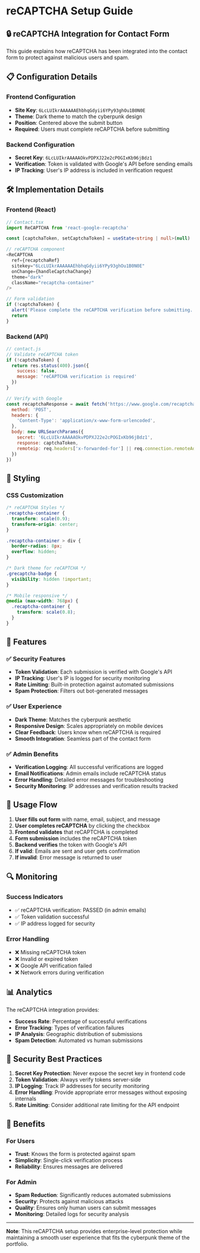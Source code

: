 # reCAPTCHA Setup Guide

## 🔒 reCAPTCHA Integration for Contact Form

This guide explains how reCAPTCHA has been integrated into the contact form to protect against malicious users and spam.

## 📋 Configuration Details

### Frontend Configuration
- **Site Key**: `6LcLUIkrAAAAAAEhbhqGdyii6YPy93ghOu1B0N0E`
- **Theme**: Dark theme to match the cyberpunk design
- **Position**: Centered above the submit button
- **Required**: Users must complete reCAPTCHA before submitting

### Backend Configuration
- **Secret Key**: `6LcLUIkrAAAAAOkvPDPXJ22e2cPOGIxKb96jBdz1`
- **Verification**: Token is validated with Google's API before sending emails
- **IP Tracking**: User's IP address is included in verification request

## 🛠️ Implementation Details

### Frontend (React)
```typescript
// Contact.tsx
import ReCAPTCHA from 'react-google-recaptcha'

const [captchaToken, setCaptchaToken] = useState<string | null>(null)

// reCAPTCHA component
<ReCAPTCHA
  ref={recaptchaRef}
  sitekey="6LcLUIkrAAAAAAEhbhqGdyii6YPy93ghOu1B0N0E"
  onChange={handleCaptchaChange}
  theme="dark"
  className="recaptcha-container"
/>

// Form validation
if (!captchaToken) {
  alert('Please complete the reCAPTCHA verification before submitting.')
  return
}
```

### Backend (API)
```javascript
// contact.js
// Validate reCAPTCHA token
if (!captchaToken) {
  return res.status(400).json({
    success: false,
    message: 'reCAPTCHA verification is required'
  })
}

// Verify with Google
const recaptchaResponse = await fetch('https://www.google.com/recaptcha/api/siteverify', {
  method: 'POST',
  headers: {
    'Content-Type': 'application/x-www-form-urlencoded',
  },
  body: new URLSearchParams({
    secret: '6LcLUIkrAAAAAOkvPDPXJ22e2cPOGIxKb96jBdz1',
    response: captchaToken,
    remoteip: req.headers['x-forwarded-for'] || req.connection.remoteAddress
  })
})
```

## 🎨 Styling

### CSS Customization
```css
/* reCAPTCHA Styles */
.recaptcha-container {
  transform: scale(0.9);
  transform-origin: center;
}

.recaptcha-container > div {
  border-radius: 8px;
  overflow: hidden;
}

/* Dark theme for reCAPTCHA */
.grecaptcha-badge {
  visibility: hidden !important;
}

/* Mobile responsive */
@media (max-width: 768px) {
  .recaptcha-container {
    transform: scale(0.8);
  }
}
```

## 🔧 Features

### ✅ Security Features
- **Token Validation**: Each submission is verified with Google's API
- **IP Tracking**: User's IP is logged for security monitoring
- **Rate Limiting**: Built-in protection against automated submissions
- **Spam Protection**: Filters out bot-generated messages

### ✅ User Experience
- **Dark Theme**: Matches the cyberpunk aesthetic
- **Responsive Design**: Scales appropriately on mobile devices
- **Clear Feedback**: Users know when reCAPTCHA is required
- **Smooth Integration**: Seamless part of the contact form

### ✅ Admin Benefits
- **Verification Logging**: All successful verifications are logged
- **Email Notifications**: Admin emails include reCAPTCHA status
- **Error Handling**: Detailed error messages for troubleshooting
- **Security Monitoring**: IP addresses and verification results tracked

## 🚀 Usage Flow

1. **User fills out form** with name, email, subject, and message
2. **User completes reCAPTCHA** by clicking the checkbox
3. **Frontend validates** that reCAPTCHA is completed
4. **Form submission** includes the reCAPTCHA token
5. **Backend verifies** the token with Google's API
6. **If valid**: Emails are sent and user gets confirmation
7. **If invalid**: Error message is returned to user

## 🔍 Monitoring

### Success Indicators
- ✅ reCAPTCHA verification: PASSED (in admin emails)
- ✅ Token validation successful
- ✅ IP address logged for security

### Error Handling
- ❌ Missing reCAPTCHA token
- ❌ Invalid or expired token
- ❌ Google API verification failed
- ❌ Network errors during verification

## 📊 Analytics

The reCAPTCHA integration provides:
- **Success Rate**: Percentage of successful verifications
- **Error Tracking**: Types of verification failures
- **IP Analysis**: Geographic distribution of submissions
- **Spam Detection**: Automated vs human submissions

## 🔐 Security Best Practices

1. **Secret Key Protection**: Never expose the secret key in frontend code
2. **Token Validation**: Always verify tokens server-side
3. **IP Logging**: Track IP addresses for security monitoring
4. **Error Handling**: Provide appropriate error messages without exposing internals
5. **Rate Limiting**: Consider additional rate limiting for the API endpoint

## 🎯 Benefits

### For Users
- **Trust**: Knows the form is protected against spam
- **Simplicity**: Single-click verification process
- **Reliability**: Ensures messages are delivered

### For Admin
- **Spam Reduction**: Significantly reduces automated submissions
- **Security**: Protects against malicious attacks
- **Quality**: Ensures only human users can submit messages
- **Monitoring**: Detailed logs for security analysis

---

**Note**: This reCAPTCHA setup provides enterprise-level protection while maintaining a smooth user experience that fits the cyberpunk theme of the portfolio. 